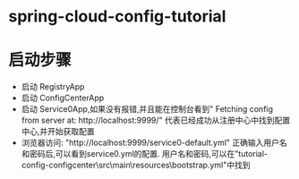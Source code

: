 # spring-cloud-config-tutorial
# 启动步骤

- 启动 RegistryApp
- 启动 ConfigCenterApp
- 启动 Service0App,如果没有报错,并且能在控制台看到" Fetching config from server at: http://localhost:9999/" 代表已经成功从注册中心中找到配置中心,并开始获取配置
- 浏览器访问: "http://localhost:9999/service0-default.yml" 正确输入用户名和密码后,可以看到service0.yml的配置. 用户名和密码,可以在"tutorial-config-configcenter\src\main\resources\bootstrap.yml"中找到

